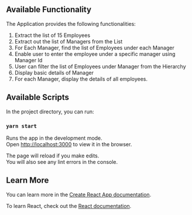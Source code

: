 ## Available Functionality

The Application provides the following functionalities:

1. Extract the list of 15 Employees
2. Extract out the list of Managers from the List
3. For Each Manager, find the list of Employees under each Manager
4. Enable user to enter the employee under a specific manager using Manager Id
5. User can filter the list of Employees under Manager from the Hierarchy
6. Display basic details of Manager
7. For each Manager, display the details of all employees.

## Available Scripts

In the project directory, you can run:

### `yarn start`

Runs the app in the development mode.<br />
Open [http://localhost:3000](http://localhost:3000) to view it in the browser.

The page will reload if you make edits.<br />
You will also see any lint errors in the console.

## Learn More

You can learn more in the [Create React App documentation](https://facebook.github.io/create-react-app/docs/getting-started).

To learn React, check out the [React documentation](https://reactjs.org/).
